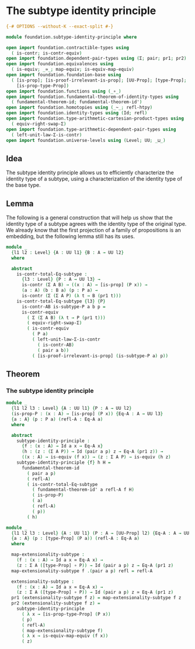 # The subtype identity principle

```agda
{-# OPTIONS --without-K --exact-split #-}

module foundation.subtype-identity-principle where

open import foundation.contractible-types using
  ( is-contr; is-contr-equiv)
open import foundation.dependent-pair-types using (Σ; pair; pr1; pr2)
open import foundation.equivalences using
  ( is-equiv; _≃_; map-equiv; is-equiv-map-equiv)
open import foundation.foundation-base using
  ( [is-prop]; [is-proof-irrelevant-is-prop]; [UU-Prop]; [type-Prop];
    [is-prop-type-Prop])
open import foundation.functions using (_∘_)
open import foundation.fundamental-theorem-of-identity-types using
  ( fundamental-theorem-id; fundamental-theorem-id')
open import foundation.homotopies using (_~_; refl-htpy)
open import foundation.identity-types using (Id; refl)
open import foundation.type-arithmetic-cartesian-product-types using
  ( equiv-right-swap-Σ)
open import foundation.type-arithmetic-dependent-pair-types using
  ( left-unit-law-Σ-is-contr)
open import foundation.universe-levels using (Level; UU; _⊔_)
```

## Idea

The subtype identity principle allows us to efficiently characterize the identity type of a subtype, using a characterization of the identity type of the base type.

## Lemma

The following is a general construction that will help us show that the identity type of a subtype agrees with the identity type of the  original type. We already know that the first projection of a family of propositions is an embedding, but the following lemma still has its uses.

```agda
module _
  {l1 l2 : Level} {A : UU l1} {B : A → UU l2}
  where

  abstract
    is-contr-total-Eq-subtype :
      {l3 : Level} {P : A → UU l3} →
      is-contr (Σ A B) → ((x : A) → [is-prop] (P x)) →
      (a : A) (b : B a) (p : P a) →
      is-contr (Σ (Σ A P) (λ t → B (pr1 t)))
    is-contr-total-Eq-subtype {l3} {P}
      is-contr-AB is-subtype-P a b p =
      is-contr-equiv
        ( Σ (Σ A B) (λ t → P (pr1 t)))
        ( equiv-right-swap-Σ)
        ( is-contr-equiv
          ( P a)
          ( left-unit-law-Σ-is-contr
            ( is-contr-AB)
            ( pair a b))
          ( [is-proof-irrelevant-is-prop] (is-subtype-P a) p))
```

## Theorem

### The subtype identity principle

```agda
module _
  {l1 l2 l3 : Level} {A : UU l1} {P : A → UU l2}
  (is-prop-P : (x : A) → [is-prop] (P x)) {Eq-A : A → UU l3}
  {a : A} (p : P a) (refl-A : Eq-A a)
  where

  abstract
    subtype-identity-principle :
      {f : (x : A) → Id a x → Eq-A x}
      (h : (z : (Σ A P)) → Id (pair a p) z → Eq-A (pr1 z)) →
      ((x : A) → is-equiv (f x)) → (z : Σ A P) → is-equiv (h z)
    subtype-identity-principle {f} h H =
      fundamental-theorem-id
        ( pair a p)
        ( refl-A)
        ( is-contr-total-Eq-subtype
          ( fundamental-theorem-id' a refl-A f H)
          ( is-prop-P)
          ( a)
          ( refl-A)
          ( p))
        ( h)

module _
  {l1 l2 l3 : Level} {A : UU l1} (P : A → [UU-Prop] l2) {Eq-A : A → UU l3}
  {a : A} (p : [type-Prop] (P a)) (refl-A : Eq-A a)
  where

  map-extensionality-subtype :
    (f : (x : A) → Id a x ≃ Eq-A x) →
    (z : Σ A ([type-Prop] ∘ P)) → Id (pair a p) z → Eq-A (pr1 z)
  map-extensionality-subtype f .(pair a p) refl = refl-A

  extensionality-subtype :
    (f : (x : A) → Id a x ≃ Eq-A x) →
    (z : Σ A ([type-Prop] ∘ P)) → Id (pair a p) z ≃ Eq-A (pr1 z)
  pr1 (extensionality-subtype f z) = map-extensionality-subtype f z
  pr2 (extensionality-subtype f z) =
    subtype-identity-principle
      ( λ x → [is-prop-type-Prop] (P x))
      ( p)
      ( refl-A)
      ( map-extensionality-subtype f)
      ( λ x → is-equiv-map-equiv (f x))
      ( z)
```
